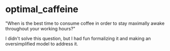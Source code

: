 # optimal_caffeine
"When is the best time to consume coffee in order to stay maximally awake throughout your working hours?"

I didn't solve this question, but I had fun formalizing it and making an oversimplified model to address it.
